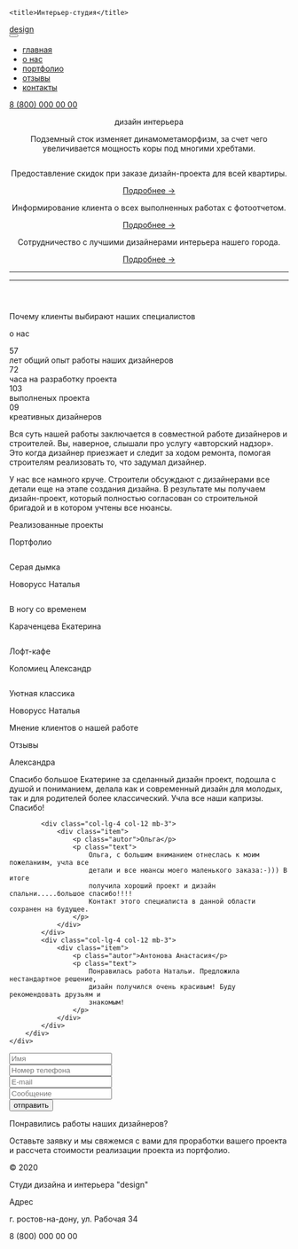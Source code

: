 
<html lang="ru">
<head>
    <meta charset="utf-8"/>
    <meta
            name="viewport"
            content="width=device-width, initial-scale=1, shrink-to-fit=no"
    />
    <link href="bootstrap/css/bootstrap.min.css" rel="stylesheet"/>
    <link href="bootstrap/css/bootstrap.css" rel="stylesheet"/>
    <link rel="stylesheet" href="css/fonts.css"/>
    <link rel="stylesheet" href="css/main.css"/>

    <title>Интерьер-студия</title>
</head>
<body>
<div class="inter inter-xs">
    <nav class="navbar navbar-expand-md text-uppercase">
        <div class="container" id="nav">
            <div class="navbar-container w-100 d-flex">
                <a class="navbar-brand design" href="#" id="design">
                    <img src="img/logo.png" class="d-inline-block" alt=""/>
                    <div class="logo">design</div>
                </a>
                <button
                        type="button"
                        class="navbar-toggler order-2 order-sm-2"
                        data-toggle="collapse"
                        data-target="#my-nav"
                >
                    <span class="navbar-toggler-icon"></span>
                </button>
                <div
                        class="collapse navbar-collapse justify-content-center order-3 order-sm-3 order-lg-2"
                        id="my-nav"
                >
                    <ul class="nav navbar-nav">
                        <li class="nav-item active">
                            <a class="nav-link" href="#">главная </a>
                        </li>
                        <li class="nav-item">
                            <a class="nav-link" href="#">о нас </a>
                        </li>
                        <li class="nav-item">
                            <a class="nav-link" href="#">портфолио</a>
                        </li>
                        <li class="nav-item">
                            <a class="nav-link" href="#">отзывы</a>
                        </li>
                        <li class="nav-item">
                            <a class="nav-link" href="#">контакты </a>
                        </li>
                    </ul>
                </div>
                <div class="nav-link order-1 order-sm-1 order-lg-2" id="tel">
                    <a href="tel:88000000000">8 (800) 000 00 00 </a>
                </div>
            </div>
        </div>
    </nav>
    <header>
        <div class="container">
            <div class="row">
                <div class="col col-lg-6">
                    <p id="heading">дизайн интерьера</p>
                    <p id="subtitle">
                        Подземный сток изменяет динамометаморфизм, за счет чего
                        увеличивается мощность коры под многими хребтами.
                    </p>
                </div>
            </div>
            <div class="row p-0" id="info">
                <div class="col-12 col-md-4">
                    <div class="row">
                        <div class="col-auto" id="p1" onmousemove="p1()">
                            <img src="img/1.png" alt=""/>
                        </div>
                        <div class="col pl-0" id="p1" onmousemove="p1()">
                            <p>
                                Предоставление скидок при заказе дизайн-проекта для всей
                                квартиры.
                            </p>
                            <a class="more" href="#">Подробнее →</a>
                        </div>
                    </div>
                </div>
                <div class="col-12 col-md-4">
                    <div class="row">
                        <div class="col-auto" id="p2" onmousemove="p2()">
                            <img src="img/2.png" alt=""/>
                        </div>
                        <div class="col pl-0" id="p2" onmousemove="p2()">
                            <p>
                                Информирование клиента о всех выполненных работах с фотоотчетом.
                            </p>
                            <a class="more" href="#">Подробнее →</a>
                        </div>
                    </div>
                </div>
                <div class="col-12 col-md-4">
                    <div class="row">
                        <div class="col-auto" id="p3" onmousemove="p3()">
                            <img src="img/3.png" alt=""/>
                        </div>
                        <div class="col pl-0" id="p3" onmousemove="p3()">
                            <p>
                                Сотрудничество с лучшими дизайнерами интерьера нашего города.
                            </p>
                            <a class="more" href="#">Подробнее →</a>
                        </div>
                    </div>
                </div>
            </div>
            <hr class="d-none d-sm-block w-100 pl-0 position-relative"/>
            <hr class="absolute d-none d-sm-block position-relative" align="left" id="hr1"/>
        </div>
    </header>
    <aside class="position-relative">
        <div class="container">
            <p>Почему клиенты выбирают наших специалистов</p>
            <p class="about">о нас</p>
        </div>
    </aside>
</div>
<section id="about">
    <div class="container p-0">
        <div class="row">
            <div class="col-12 col-lg-6 about">
                <div class="row">
                    <div class="col col-lg-6">
                        <div class="row">
                            <div class="col-auto col-lg-auto numeric pr-2"><span class="numeric">57</span></div>
                            <div class="col col-lg pl-0 align-self-end">
                                лет общий опыт работы наших дизайнеров
                            </div>
                        </div>
                    </div>
                    <div class="col col-lg-6">
                        <div class="row">
                            <div class="col-auto col-lg-auto pr-2"><span class="numeric">72</span></div>
                            <div class="col col-lg pl-0 align-self-end">часа на разработку проекта</div>
                        </div>
                    </div>
                </div>
                <div class="row mt-5">
                    <div class="col col-lg-6">
                        <div class="row">
                            <div class="col-auto col-lg-auto numeric pr-2"><span class="numeric">103</span></div>
                            <div class="col col-lg pl-0 align-self-end">выполненых проекта</div>
                        </div>
                    </div>
                    <div class="col col-lg-6">
                        <div class="row">
                            <div class="col-auto col-lg-auto numeric pr-2"><span class="numeric">09</span></div>
                            <div class="col col-lg pl-0 align-self-end">креативных дизайнеров</div>
                        </div>
                    </div>
                </div>
            </div>
            <div class="col-12 col-lg-6 text mt-3">
                <p>
                    Вся суть нашей работы заключается в совместной работе дизайнеров и
                    строителей. Вы, наверное, слышали про услугу «авторский надзор».
                    Это когда дизайнер приезжает и следит за ходом ремонта, помогая
                    строителям реализовать то, что задумал дизайнер.
                </p>
                <p>
                    У нас все намного круче. Строители обсуждают с дизайнерами все
                    детали еще на этапе создания дизайна. В результате мы получаем
                    дизайн-проект, который полностью согласован со строительной
                    бригадой и в котором учтены все нюансы.
                </p>
            </div>
        </div>
    </div>
</section>
<aside>
    <div class="container">
        <p>Реализованные проекты</p>
        <p class="about">Портфолио</p>
    </div>
</aside>
<section id="portfolio" class="justify-content-center">
    <div class="container">
        <div class="row">
            <div class="col-12 col-lg-3">
                <div class="item">
                    <img
                            src="img/marah-bashir-1PEgMMtK4NI-unsplash 1.png"
                            class=""
                            alt=""
                    />
                    <div class="name-group">
                        <p class="about">Серая дымка</p>
                        <p class="autor">Новорусс Наталья</p>
                    </div>
                </div>
            </div>
            <div class="col-12 col-lg-3">
                <div class="item">
                    <img
                            src="img/yucel-moran-56xUOS7rRHs-unsplash 1.png"
                            class="img-responsive"
                            alt=""
                    />
                    <div class="name-group">
                        <p class="about">В ногу со временем</p>
                        <p class="autor">Караченцева Екатерина</p>
                    </div>
                </div>
            </div>
            <div class="col-12 col-lg-3">
                <div class="item">
                    <img
                            src="img/aranprime-Km7HYydcot4-unsplash 1.png"
                            class="img-responsive"
                            alt=""
                    />
                    <div class="name-group">
                        <p class="about">Лофт-кафе</p>
                        <p class="autor">Коломиец Александр</p>
                    </div>
                </div>
            </div>
            <div class="col-12 col-lg-3">
                <div class="item">
                    <img
                            src="img/devon-janse-van-rensburg-iy8s0wFjrio-unsplash 1.png"
                            class="img-responsive"
                            alt=""
                    />
                    <div class="name-group">
                        <p class="about">Уютная классика</p>
                        <p class="autor">Новорусс Наталья</p>
                    </div>
                </div>
            </div>
        </div>
    </div>
</section>
<aside>
    <div class="container">
        <p>Мнение клиентов о нашей работе</p>
        <p class="about">Отзывы</p>
    </div>
</aside>
<section id="feedback" class="text-center">
    <div class="container">
        <div class="row">
            <div class="col-lg-4 col-12 mb-3">
                <div class="item">
                    <p class="autor">Александра</p>
                    <p class="text">
                        Спасибо большое Екатерине за сделанный дизайн проект, подошла с
                        душой и пониманием, делала как и современный дизайн для молодых,
                        так и для родителей более классический. Учла все наши капризы.
                        Спасибо!
                    </p>
                </div>
            </div>

            <div class="col-lg-4 col-12 mb-3">
                <div class="item">
                    <p class="autor">Ольга</p>
                    <p class="text">
                        Ольга, с большим вниманием отнеслась к моим пожеланиям, учла все
                        детали и все нюансы моего маленького заказа:-))) В итоге
                        получила хороший проект и дизайн спальни.....большое спасибо!!!!
                        Контакт этого специалиста в данной области сохранен на будущее.
                    </p>
                </div>
            </div>
            <div class="col-lg-4 col-12 mb-3">
                <div class="item">
                    <p class="autor">Антонова Анастасия</p>
                    <p class="text">
                        Понравилась работа Натальи. Предложила нестандартное решение,
                        дизайн получился очень красивым! Буду рекомендовать друзьям и
                        знакомым!
                    </p>
                </div>
            </div>
        </div>
    </div>
</section>
<div class="item-call">
    <section id="callback">
        <div class="container">
            <div class="row">
                <div class="col col-lg-4 order-2 order-sm-2 order-lg-1">
                    <form>
                        <div class="form-group">
                            <input
                                    type="input"
                                    class="form-control"
                                    id="exampleInputname"
                                    placeholder="Имя"
                            />
                        </div>
                        <div class="form-group">
                            <input
                                    type="input"
                                    class="form-control"
                                    id="exampleInputnumber"
                                    placeholder="Номер телефона"
                            />
                        </div>
                        <div class="form-group">
                            <input
                                    type="input"
                                    class="form-control"
                                    id="exampleInputnumber"
                                    placeholder="E-mail"
                            />
                        </div>
                        <div class="form-group">
                            <input
                                    type="input"
                                    class="form-control h-130"
                                    id="exampleInputnumber"
                                    placeholder="Сообщение"
                            />
                        </div>
                        <button type="submit" class="btn btn-primary">отправить</button>
                    </form>
                </div>
                <div
                        class="col-12 col-lg-6 offset-0 offset-lg-1 mt-11 order-1 order-sm-1 order-lg-2 pt-4"
                >
                    <p class="title">Понравились работы наших дизайнеров?</p>
                    <p class="text pl-0 pr-0 pl-lg-5 pr-lg-5">
                        Оставьте заявку и мы свяжемся с вами для проработки вашего
                        проекта и рассчета стоимости реализации проекта из портфолио.
                    </p>
                </div>
            </div>
        </div>
    </section>
</div>
<footer class="justify-content-center">
    <div class="container">
        <div class="row mt-3">
            <div class="col-12 col-lg-3">
                <p class="text-muted">&copy; 2020</p>
                <p class="foot">Студи дизайна и интерьера "design"</p>
            </div>
            <div class="col-12 col-lg-3">
                <p class="text-muted">Адрес</p>
                <p class="foot">г. ростов-на-дону, ул. Рабочая 34</p>
            </div>
            <div class="col col-lg-auto d-none d-sm-block tel">
                <p>8 (800) 000 00 00</p>
            </div>
        </div>
    </div>
</footer>
<script
        src="https://code.jquery.com/jquery-3.5.1.slim.min.js"
        integrity="sha384-DfXdz2htPH0lsSSs5nCTpuj/zy4C+OGpamoFVy38MVBnE+IbbVYUew+OrCXaRkfj"
        crossorigin="anonymous"
></script>
<script
        src="https://cdn.jsdelivr.net/npm/popper.js@1.16.0/dist/umd/popper.min.js"
        integrity="sha384-Q6E9RHvbIyZFJoft+2mJbHaEWldlvI9IOYy5n3zV9zzTtmI3UksdQRVvoxMfooAo"
        crossorigin="anonymous"
></script>
<script
        src="https://stackpath.bootstrapcdn.com/bootstrap/4.5.0/js/bootstrap.min.js"
        integrity="sha384-OgVRvuATP1z7JjHLkuOU7Xw704+h835Lr+6QL9UvYjZE3Ipu6Tp75j7Bh/kR0JKI"
        crossorigin="anonymous"
></script>
<script src="js/script.js"></script>
</body>
</html>

